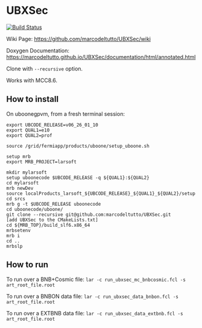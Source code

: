 # UBXSec

[![Build Status](https://travis-ci.org/marcodeltutto/UBXSec.svg?branch=master)](https://travis-ci.org/marcodeltutto/UBXSec)

Wiki Page: https://github.com/marcodeltutto/UBXSec/wiki

Doxygen Documentation: https://marcodeltutto.github.io/UBXSec/documentation/html/annotated.html 

Clone with `--recursive` option.

Works with MCC8.6.

## How to install

On uboonegpvm, from a fresh terminal session:

```
export UBCODE_RELEASE=v06_26_01_10
export QUAL1=e10
export QUAL2=prof

source /grid/fermiapp/products/uboone/setup_uboone.sh

setup mrb
export MRB_PROJECT=larsoft

mkdir mylarsoft
setup uboonecode $UBCODE_RELEASE -q ${QUAL1}:${QUAL2}
cd mylarsoft
mrb newDev
source localProducts_larsoft_${UBCODE_RELEASE}_${QUAL1}_${QUAL2}/setup
cd srcs
mrb g -t $UBCODE_RELEASE uboonecode
cd uboonecode/uboone/
git clone --recursive git@github.com:marcodeltutto/UBXSec.git
[add UBXSec to the CMakeLists.txt]
cd ${MRB_TOP}/build_slf6.x86_64
mrbsetenv
mrb i
cd ..
mrbslp
```

## How to run

To run over a BNB+Cosmic file:
`lar -c run_ubxsec_mc_bnbcosmic.fcl -s art_root_file.root`

To run over a BNBON data file:
`lar -c run_ubxsec_data_bnbon.fcl -s art_root_file.root`

To run over a EXTBNB data file:
`lar -c run_ubxsec_data_extbnb.fcl -s art_root_file.root`


